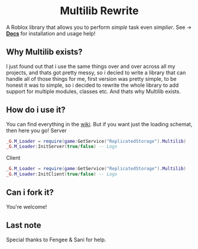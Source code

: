 <div align="center">
  <h1>
    Multilib Rewrite
  </h1>
</div>

A Roblox library that allows you to perform *simple* task even *simplier*. See ->
[**Docs**](https://github.com/2115oskar2115/Multilib-Rewrite/wiki/Multilib-Wiki) for installation and usage help!

## Why Multilib exists?
I just found out that i use the same things over and over across all my projects, and thats got pretty messy, so i decied to write a library that can handle all of those things for me, first version was pretty simple, to be honest it was to simple, so i decided to rewrite the whole library to add support for multiple modules, classes etc. And thats why Multilib exists.

## How do i use it?
You can find everything in the [wiki](https://github.com/2115oskar2115/Multilib-Rewrite/wiki/Multilib-Wiki).
But if you want just the loading schemat, then here you go!
Server
```lua
_G.M_Loader = require(game:GetService("ReplicatedStorage").Multilib)
_G.M_Loader:InitServer(true/false) -- Logs
```
Client
```lua
_G.M_Loader = require(game:GetService("ReplicatedStorage").Multilib)
_G.M_Loader:InitClient(true/false) -- Logs
```

## Can i fork it?
You're welcome!

## Last note
Special thanks to Fengee & Sani for help.
